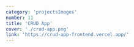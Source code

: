 ```yaml
---
category: 'projectsImages'
number: 11
title: 'CRUD App'
cover: './crud-app.png'
link: 'https://crud-app-frontend.vercel.app/'
---
```

